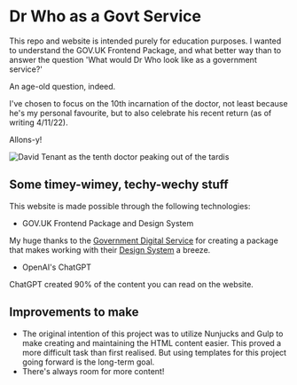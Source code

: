 # Dr Who as a Govt Service

This repo and website is intended purely for education purposes. I wanted to understand the GOV.UK Frontend Package, and what better way than to answer the question 'What would Dr Who look like as a government service?'

An age-old question, indeed.

I've chosen to focus on the 10th incarnation of the doctor, not least because he's my personal favourite, but to also celebrate his recent return (as of writing 4/11/22).

Allons-y!

![David Tenant as the tenth doctor peaking out of the tardis](https://github.com/TaraRhoseyn/dr_who_govuk/blob/main/assets/images/doc_returns.jpg)

## Some timey-wimey, techy-wechy stuff

This website is made possible through the following technologies:
-  GOV.UK Frontend Package and Design System

My huge thanks to the [Government Digital Service](https://frontend.design-system.service.gov.uk/) for creating a package that makes working with their [Design System](https://design-system.service.gov.uk/) a breeze.

- OpenAI's ChatGPT

ChatGPT created 90% of the content you can read on the website.

## Improvements to make

- The original intention of this project was to utilize Nunjucks and Gulp to make creating and maintaining the HTML content easier. This proved a more difficult task than first realised. But using templates for this project going forward is the long-term goal.
- There's always room for more content!
